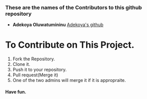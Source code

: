 ### These are the names of the Contributors to this github repository

* **Adekoya Oluwatumininu** [Adekoya's github](www.github.com/oluwatumininu01)

# To Contribute on This Project.
1. Fork the Repository.
2. Clone it.
3. Push it to your repository.
4. Pull request(Merge it)
5. One of the two admins will merge it if it is appropraite.

#### Have fun.
